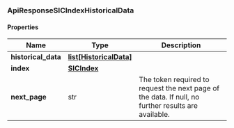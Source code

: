 

[//]: # (CLASS:ApiResponseSICIndexHistoricalData)

[//]: # (KIND:object)

### ApiResponseSICIndexHistoricalData

#### Properties

[//]: # (START_DEFINITION)

Name | Type | Description
------------ | ------------- | -------------
**historical_data** | [**list[HistoricalData]**](HistoricalData.md) |  &nbsp;
**index** | [**SICIndex**](SICIndex.md) |  &nbsp;
**next_page** | str | The token required to request the next page of the data. If null, no further results are available. &nbsp;

[//]: # (END_DEFINITION)


[//]: # (CONTAINED_CLASS:HistoricalData)


[//]: # (CONTAINED_CLASS:SICIndex)



